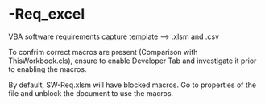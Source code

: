 # -Req_excel
VBA software requirements capture template --> .xlsm and .csv

To confrim correct macros are present (Comparison with ThisWorkbook.cls), ensure to enable Developer Tab and investigate it prior to enabling the macros. 

By default, SW-Req.xlsm will have blocked macros. Go to properties of the file and unblock the document to use the macros.
